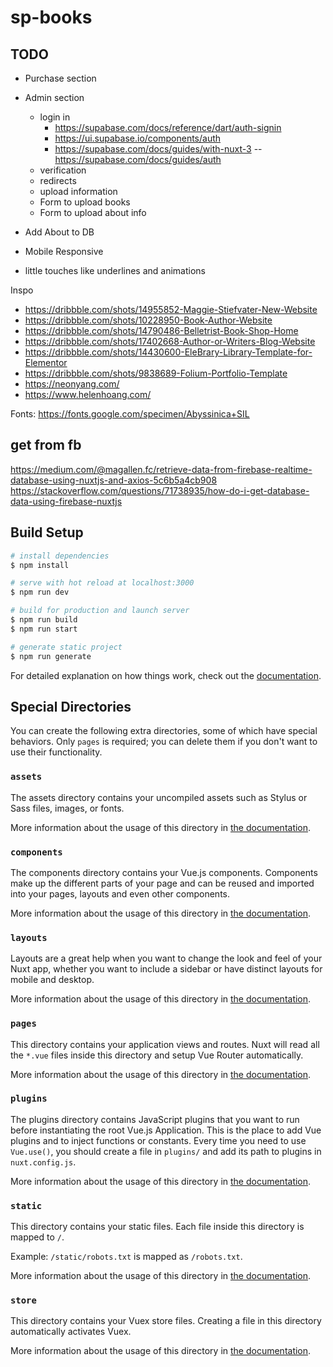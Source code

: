 # sp-books

## TODO

- Purchase section
- Admin section
  - login in
    - https://supabase.com/docs/reference/dart/auth-signin
    - https://ui.supabase.io/components/auth
    - https://supabase.com/docs/guides/with-nuxt-3
  --https://supabase.com/docs/guides/auth
  - verification
  - redirects
  - upload information
  - Form to upload books
  - Form to upload about info
- Add About to DB

- Mobile Responsive
- little touches like underlines and animations

Inspo

- https://dribbble.com/shots/14955852-Maggie-Stiefvater-New-Website
- https://dribbble.com/shots/10228950-Book-Author-Website
- https://dribbble.com/shots/14790486-Belletrist-Book-Shop-Home
- https://dribbble.com/shots/17402668-Author-or-Writers-Blog-Website
- https://dribbble.com/shots/14430600-EleBrary-Library-Template-for-Elementor
- https://dribbble.com/shots/9838689-Folium-Portfolio-Template
- https://neonyang.com/
- https://www.helenhoang.com/

Fonts:
https://fonts.google.com/specimen/Abyssinica+SIL

## get from fb

https://medium.com/@magallen.fc/retrieve-data-from-firebase-realtime-database-using-nuxtjs-and-axios-5c6b5a4cb908
https://stackoverflow.com/questions/71738935/how-do-i-get-database-data-using-firebase-nuxtjs

## Build Setup

```bash
# install dependencies
$ npm install

# serve with hot reload at localhost:3000
$ npm run dev

# build for production and launch server
$ npm run build
$ npm run start

# generate static project
$ npm run generate
```

For detailed explanation on how things work, check out the [documentation](https://nuxtjs.org).

## Special Directories

You can create the following extra directories, some of which have special behaviors. Only `pages` is required; you can delete them if you don't want to use their functionality.

### `assets`

The assets directory contains your uncompiled assets such as Stylus or Sass files, images, or fonts.

More information about the usage of this directory in [the documentation](https://nuxtjs.org/docs/2.x/directory-structure/assets).

### `components`

The components directory contains your Vue.js components. Components make up the different parts of your page and can be reused and imported into your pages, layouts and even other components.

More information about the usage of this directory in [the documentation](https://nuxtjs.org/docs/2.x/directory-structure/components).

### `layouts`

Layouts are a great help when you want to change the look and feel of your Nuxt app, whether you want to include a sidebar or have distinct layouts for mobile and desktop.

More information about the usage of this directory in [the documentation](https://nuxtjs.org/docs/2.x/directory-structure/layouts).

### `pages`

This directory contains your application views and routes. Nuxt will read all the `*.vue` files inside this directory and setup Vue Router automatically.

More information about the usage of this directory in [the documentation](https://nuxtjs.org/docs/2.x/get-started/routing).

### `plugins`

The plugins directory contains JavaScript plugins that you want to run before instantiating the root Vue.js Application. This is the place to add Vue plugins and to inject functions or constants. Every time you need to use `Vue.use()`, you should create a file in `plugins/` and add its path to plugins in `nuxt.config.js`.

More information about the usage of this directory in [the documentation](https://nuxtjs.org/docs/2.x/directory-structure/plugins).

### `static`

This directory contains your static files. Each file inside this directory is mapped to `/`.

Example: `/static/robots.txt` is mapped as `/robots.txt`.

More information about the usage of this directory in [the documentation](https://nuxtjs.org/docs/2.x/directory-structure/static).

### `store`

This directory contains your Vuex store files. Creating a file in this directory automatically activates Vuex.

More information about the usage of this directory in [the documentation](https://nuxtjs.org/docs/2.x/directory-structure/store).
